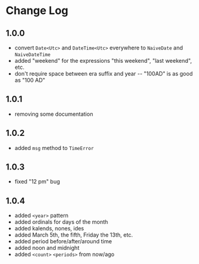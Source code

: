 # Change Log

## 1.0.0
* convert `Date<Utc>` and `DateTime<Utc>` everywhere to `NaiveDate` and `NaiveDateTime`
* added "weekend" for the expressions "this weekend", "last weekend", etc.
* don't require space between era suffix and year -- "100AD" is as good as "100 AD"
## 1.0.1
* removing some documentation
## 1.0.2
* added `msg` method to `TimeError`
## 1.0.3
* fixed "12 pm" bug
## 1.0.4
* added `<year>` pattern
* added ordinals for days of the month
* added kalends, nones, ides
* added March 5th, the fifth, Friday the 13th, etc.
* added period before/after/around time
* added noon and midnight
* added `<count>` `<periods>` from now/ago
